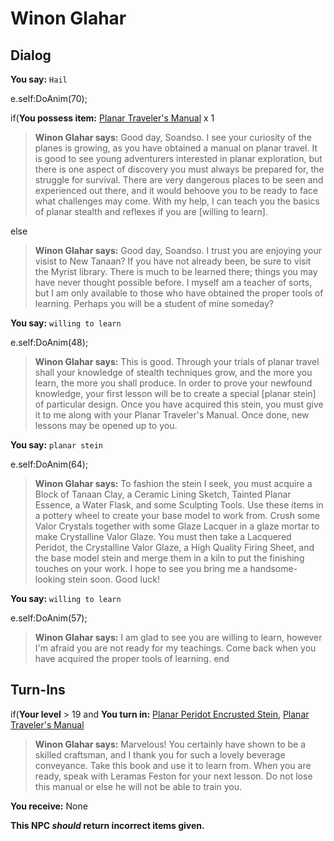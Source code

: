 # Winon Glahar


## Dialog

**You say:** `Hail`



e.self:DoAnim(70);


if(**You possess item:**  [Planar Traveler's Manual](/item/28745) x 1



>**Winon Glahar says:** Good day, Soandso. I see your curiosity of the planes is growing, as you have obtained a manual on planar travel. It is good to see young adventurers interested in planar exploration, but there is one aspect of discovery you must always be prepared for, the struggle for survival. There are very dangerous places to be seen and experienced out there, and it would behoove you to be ready to face what challenges may come. With my help, I can teach you the basics of planar stealth and reflexes if you are [willing to learn].


else



>**Winon Glahar says:** Good day, Soandso. I trust you are enjoying your visist to New Tanaan? If you have not already been, be sure to visit the Myrist library. There is much to be learned there; things you may have never thought possible before. I myself am a teacher of sorts, but I am only available to those who have obtained the proper tools of learning. Perhaps you will be a student of mine someday?


**You say:** `willing to learn`



e.self:DoAnim(48);


>**Winon Glahar says:** This is good. Through your trials of planar travel shall your knowledge of stealth techniques grow, and the more you learn, the more you shall produce. In order to prove your newfound knowledge, your first lesson will be to create a special [planar stein] of particular design. Once you have acquired this stein, you must give it to me along with your Planar Traveler's Manual. Once done, new lessons may be opened up to you.

**You say:** `planar stein`



e.self:DoAnim(64);


>**Winon Glahar says:** To fashion the stein I seek, you must acquire a Block of Tanaan Clay, a Ceramic Lining Sketch, Tainted Planar Essence, a Water Flask, and some Sculpting Tools. Use these items in a pottery wheel to create your base model to work from. Crush some Valor Crystals together with some Glaze Lacquer in a glaze mortar to make Crystalline Valor Glaze. You must then take a Lacquered Peridot, the Crystalline Valor Glaze, a High Quality Firing Sheet, and the base model stein and merge them in a kiln to put the finishing touches on your work. I hope to see you bring me a handsome-looking stein soon. Good luck!

**You say:** `willing to learn`



e.self:DoAnim(57);


>**Winon Glahar says:** I am glad to see you are willing to learn, however I'm afraid you are not ready for my teachings. Come back when you have acquired the proper tools of learning.
end

## Turn-Ins





if(**Your level** > 19 and  **You turn in:** [Planar Peridot Encrusted Stein](/item/29168), [Planar Traveler's Manual](/item/28745)


>**Winon Glahar says:** Marvelous! You certainly have shown to be a skilled craftsman, and I thank you for such a lovely beverage conveyance. Take this book and use it to learn from. When you are ready, speak with Leramas Feston for your next lesson. Do not lose this manual or else he will not be able to train you.





 **You receive:** None 

**This NPC *should* return incorrect items given.**
